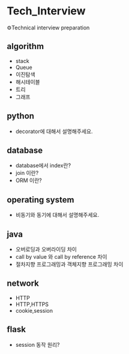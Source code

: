 # Tech_Interview

⚙️Technical interview preparation



## algorithm

- stack
- Queue
- 이진탐색
- 해시테이블
- 트리
- 그래프


## python

- decorator에 대해서 설명해주세요.

## database

- database에서 index란?
- join 이란?
- ORM 이란?

## operating system

- 비동기와 동기에 대해서 설명해주세요.

## java

- 오버로딩과 오버라이딩 차이
- call by value 와 call by reference 차이
- 절차지향 프로그래밍과 객체지향 프로그래밍 차이


## network

- HTTP
- HTTP,HTTPS
- cookie,session

## flask

- session 동작 원리?


